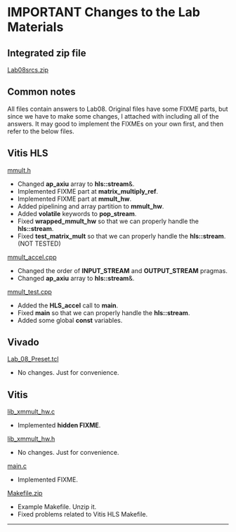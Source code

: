 # IMPORTANT Changes to the Lab Materials

## Integrated zip file

[Lab08srcs.zip](IMPORTANT%20Changes%20to%20the%20Lab%20Materials%20a28c99d190d6425482cf195a967e08b6/Lab08srcs.zip)

## Common notes

All files contain answers to Lab08. Original files have some FIXME parts, but since we have to make some changes, I attached with including all of the answers.
It may good to implement the FIXMEs on your own first, and then refer to the below files.

## Vitis HLS

[mmult.h](IMPORTANT%20Changes%20to%20the%20Lab%20Materials%20a28c99d190d6425482cf195a967e08b6/mmult.h)

- Changed **ap_axiu** array to **hls::stream**&.
- Implemented FIXME part at **matrix_multiply_ref**.
- Implemented FIXME part at **mmult_hw**.
- Added pipelining and array partition to **mmult_hw**.
- Added **volatile** keywords to **pop_stream**.
- Fixed **wrapped_mmult_hw** so that we can properly handle the **hls::stream**.
- Fixed **test_matrix_mult** so that we can properly handle the **hls::stream**. (NOT TESTED)

[mmult_accel.cpp](IMPORTANT%20Changes%20to%20the%20Lab%20Materials%20a28c99d190d6425482cf195a967e08b6/mmult_accel.cpp)

- Changed the order of **INPUT_STREAM** and **OUTPUT_STREAM** pragmas.
- Changed **ap_axiu** array to **hls::stream**&.

[mmult_test.cpp](IMPORTANT%20Changes%20to%20the%20Lab%20Materials%20a28c99d190d6425482cf195a967e08b6/mmult_test.cpp)

- Added the **HLS_accel** call to **main**.
- Fixed **main** so that we can properly handle the **hls::stream**.
- Added some global **const** variables.

## Vivado

[Lab_08_Preset.tcl](IMPORTANT%20Changes%20to%20the%20Lab%20Materials%20a28c99d190d6425482cf195a967e08b6/Lab_08_Preset.tcl)

- No changes. Just for convenience.

## Vitis

[lib_xmmult_hw.c](IMPORTANT%20Changes%20to%20the%20Lab%20Materials%20a28c99d190d6425482cf195a967e08b6/lib_xmmult_hw.c)

- Implemented **hidden FIXME**.

[lib_xmmult_hw.h](IMPORTANT%20Changes%20to%20the%20Lab%20Materials%20a28c99d190d6425482cf195a967e08b6/lib_xmmult_hw.h)

- No changes. Just for convenience.

[main.c](IMPORTANT%20Changes%20to%20the%20Lab%20Materials%20a28c99d190d6425482cf195a967e08b6/main.c)

- Implemented FIXME.

[Makefile.zip](IMPORTANT%20Changes%20to%20the%20Lab%20Materials%20a28c99d190d6425482cf195a967e08b6/Makefile.zip)

- Example Makefile. Unzip it.
- Fixed problems related to Vitis HLS Makefile.

---